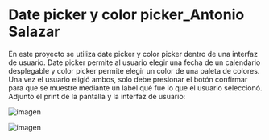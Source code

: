 # Date picker y color picker_Antonio Salazar
En este proyecto se utiliza date picker y color picker dentro de una interfaz de usuario. Date picker permite al usuario elegir una fecha de un calendario desplegable y color picker permite elegir un color de una paleta de colores. Una vez el usuario eligió ambos, solo debe presionar el botón confirmar para que se muestre mediante un label qué fue lo que el usuario seleccionó. Adjunto el print de la pantalla y la interfaz de usuario:

![imagen](https://github.com/AntonioSalazar2/Date-y-color-picker_Antonio-Salazar/assets/168608885/db2ccf5a-a7b9-4a28-a967-65c9e1c3cea5)

![imagen](https://github.com/AntonioSalazar2/Date-y-color-picker_Antonio-Salazar/assets/168608885/1637e014-8211-4b6a-ab5b-b3e03f4be5b4)

